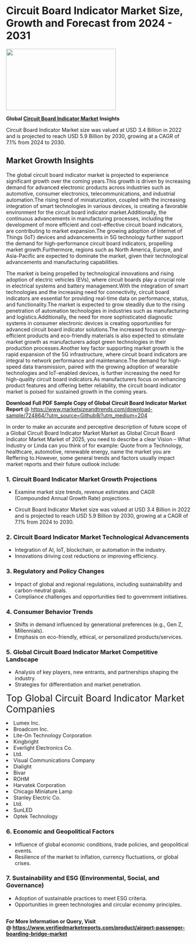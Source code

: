 <H1>Circuit Board Indicator Market Size, Growth and Forecast from 2024 - 2031</H1><img class="aligncenter size-medium wp-image-584254" src="https://thirdeyenews.in/wp-content/uploads/2024/09/Global-Market-Research-300x168.jpeg" alt="" width="300" height="168" /><p><strong>Global&nbsp;<a href="https://www.marketsizeandtrends.com/download-sample/724864/?utm_source=Github8j?utm_medium=204">Circuit Board Indicator Market</a> Insights</strong></p><p>Circuit Board Indicator Market size was valued at USD 3.4 Billion in 2022 and is projected to reach USD 5.9 Billion by 2030, growing at a CAGR of 7.1% from 2024 to 2030.</p><p><h2>Market Growth Insights</h2> <p>The global circuit board indicator market is projected to experience significant growth over the coming years.This growth is driven by increasing demand for advanced electronic products across industries such as automotive, consumer electronics, telecommunications, and industrial automation.The rising trend of miniaturization, coupled with the increasing integration of smart technologies in various devices, is creating a favorable environment for the circuit board indicator market.Additionally, the continuous advancements in manufacturing processes, including the development of more efficient and cost-effective circuit board indicators, are contributing to market expansion.The growing adoption of Internet of Things (IoT) devices and advancements in 5G technology further support the demand for high-performance circuit board indicators, propelling market growth.Furthermore, regions such as North America, Europe, and Asia-Pacific are expected to dominate the market, given their technological advancements and manufacturing capabilities.</p> <p>The market is being propelled by technological innovations and rising adoption of electric vehicles (EVs), where circuit boards play a crucial role in electrical systems and battery management.With the integration of smart technologies and the increasing need for connectivity, circuit board indicators are essential for providing real-time data on performance, status, and functionality.The market is expected to grow steadily due to the rising penetration of automation technologies in industries such as manufacturing and logistics.Additionally, the need for more sophisticated diagnostic systems in consumer electronic devices is creating opportunities for advanced circuit board indicator solutions.The increased focus on energy-efficient products and eco-friendly materials is also expected to stimulate market growth as manufacturers adopt green technologies in their production processes.Another key factor supporting market growth is the rapid expansion of the 5G infrastructure, where circuit board indicators are integral to network performance and maintenance.The demand for high-speed data transmission, paired with the growing adoption of wearable technologies and IoT-enabled devices, is further increasing the need for high-quality circuit board indicators.As manufacturers focus on enhancing product features and offering better reliability, the circuit board indicator market is poised for sustained growth in the coming years.</p> <p><span class=""><strong>Download Full PDF Sample Copy of Global Circuit Board Indicator Market Report</strong> @ <a href="https://www.marketsizeandtrends.com/download-sample/724864/?utm_source=Github8j?utm_medium=204" target="_blank">https://www.marketsizeandtrends.com/download-sample/724864/?utm_source=Github8j?utm_medium=204</a></span></p><p>In order to make an accurate and perceptive description of future scope of a Global&nbsp;Circuit Board Indicator Market Market as Global&nbsp;Circuit Board Indicator Market Market of 2025, you need to describe a clear Vision &ndash; What Industry or Linda can you think of for example: Quote from a Technology, healthcare, automotive, renewable energy, name the market you are Reffering to.However, some general trends and factors usually impact market reports and their future outlook include:</p><h3>1.&nbsp;<strong>Circuit Board Indicator Market Growth Projections</strong></h3><ul><li>Examine market size trends, revenue estimates and CAGR (Compounded Annual Growth Rate) projections.</li><li><p>Circuit Board Indicator Market size was valued at USD 3.4 Billion in 2022 and is projected to reach USD 5.9 Billion by 2030, growing at a CAGR of 7.1% from 2024 to 2030.</p></li></ul><h3>2.&nbsp;<strong>Circuit Board Indicator Market Technological Advancements</strong></h3><ul><li>Integration of AI, IoT, blockchain, or automation in the industry.</li><li>Innovations driving cost reductions or improving efficiency.</li></ul><h3>3.&nbsp;<strong>Regulatory and Policy Changes</strong></h3><ul><li>Impact of global and regional regulations, including sustainability and carbon-neutral goals.</li><li>Compliance challenges and opportunities tied to government initiatives.</li></ul><h3>4.&nbsp;<strong>Consumer Behavior Trends</strong></h3><ul><li>Shifts in demand influenced by generational preferences (e.g., Gen Z, Millennials).</li><li>Emphasis on eco-friendly, ethical, or personalized products/services.</li></ul><h3>5.&nbsp;<strong>Global Circuit Board Indicator Market Competitive Landscape</strong></h3><ul><li>Analysis of key players, new entrants, and partnerships shaping the industry.</li><li>Strategies for differentiation and market penetration.</li></ul><p data-pm-slice="1 1 []"><span style="color: inherit; font-family: inherit; font-size: 25px;">Top Global Circuit Board Indicator Market Companies</span></p><div class="" data-test-id=""><p><li>Lumex Inc.</li><li> Broadcom Inc.</li><li> Lite-On Technology Corporation</li><li> Kingbright</li><li> Everlight Electronics Co.</li><li> Ltd.</li><li> Visual Communications Company</li><li> Dialight</li><li> Bivar</li><li> ROHM</li><li> Harvatek Corporation</li><li> Chicago Miniature Lamp</li><li> Stanley Electric Co.</li><li> Ltd.</li><li> SunLED</li><li> Optek Technology</li></p></div><h3>6.&nbsp;<strong>Economic and Geopolitical Factors</strong></h3><ul><li>Influence of global economic conditions, trade policies, and geopolitical events.</li><li>Resilience of the market to inflation, currency fluctuations, or global crises.</li></ul><h3>7.&nbsp;<strong>Sustainability and ESG (Environmental, Social, and Governance)</strong></h3><ul><li>Adoption of sustainable practices to meet ESG criteria.</li><li>Opportunities in green technologies and circular economy principles.</li></ul><h2><strong style="font-size: 14px;">For More Information or Query, Visit @&nbsp;</strong><a style="background-color: #ffffff; font-size: 14px;" href="https://www.marketsizeandtrends.com/report/circuit-board-indicator-market/" target="_blank">https://www.verifiedmarketreports.com/product/airport-passenger-boarding-bridge-market</a></h2>